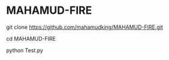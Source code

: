 # MAHAMUD-FIRE

git clone https://github.com/mahamudking/MAHAMUD-FIRE.git

cd MAHAMUD-FIRE

python Test.py
